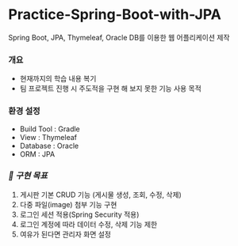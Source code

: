 # Practice-Spring-Boot-with-JPA
Spring Boot, JPA, Thymeleaf, Oracle DB를 이용한 웹 어플리케이션 제작

### 개요
- 현재까지의 학습 내용 복기
- 팀 프로젝트 진행 시 주도적을 구현 해 보지 못한 기능 사용 목적

### 환경 설정
- Build Tool : Gradle
- View : Thymeleaf
- Database : Oracle
- ORM : JPA

### _📌 구현 목표_
1. 게시판 기본 CRUD 기능 (게시물 생성, 조회, 수정, 삭제)
2. 다중 파일(image) 첨부 기능 구현
3. 로그인 세션 적용(Spring Security 적용)
4. 로그인 계정에 따라 데이터 수정, 삭제 기능 제한
5. 여유가 된다면 관리자 화면 설정
